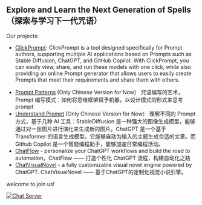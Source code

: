 Explore and Learn the Next Generation of Spells（探索与学习下一代咒语）
---
Our projects:

*   [ClickPrompt](https://github.com/prompt-engineering/click-prompt): ClickPrompt is a tool designed specifically for Prompt authors, supporting multiple AI applications based on Prompts such as Stable Diffusion, ChatGPT, and GitHub Copilot. With ClickPrompt, you can easily view, share, and run these models with one click, while also providing an online Prompt generator that allows users to easily create Prompts that meet their requirements and share them with others.
- [Prompt Patterns](https://github.com/prompt-engineering/prompt-patterns) (Only Chinese Version for Now） 咒语编写的艺术，Prompt 编写模式：如何将思维框架赋予机器，以设计模式的形式来思考 prompt 
- [Understand Prompt](https://github.com/prompt-engineering/understand-prompt) (Only Chinese Version for Now） 理解不同的 Prompt 方式，基于几种 AI 工具：StableDiffusion 是一种强大的图像生成模型，能够通过对一张图片进行演化来生成新的图片。ChatGPT 是一个基于 Transformer 的语言生成模型，它能够自动为输入的主题生成合适的文章。而 Github Copilot 是一个智能编程助手，能够加速日常编程活动。 
- [ChatFlow](https://github.com/prompt-engineering/chat-flow) - personalize your ChatGPT workflows and build the road to automation。ChatFlow —— 打造个性化 ChatGPT 流程，构建自动化之路 
- [ChatVisualNovel](https://github.com/prompt-engineering/chat-visual-novel) - a fully customizable visual novel engine powered by ChatGPT. ChatVisualNovel —— 基于ChatGPT的定制化视觉小说引擎。

welcome to join us!

[![Chat Server](https://img.shields.io/badge/chat-discord-7289da.svg)](https://discord.gg/FSWXq4DmEj)

